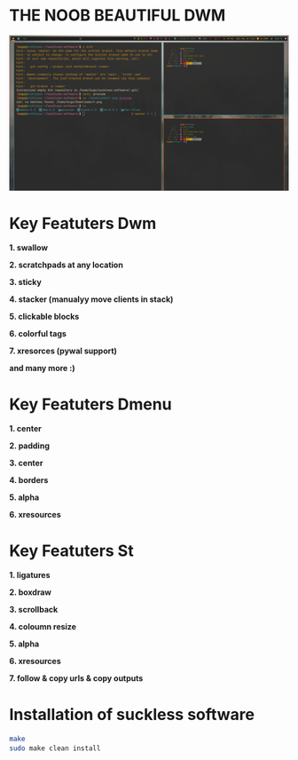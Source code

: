 # THE NOOB BEAUTIFUL DWM

![Preview](https://github.com/Abhra00/suckless/blob/master/preview/2024-05-30_11-00.png)

# Key Featuters Dwm
  **1. swallow**
  
  **2. scratchpads at any location**
  
  **3. sticky**
  
  **4. stacker (manualyy move clients in stack)**

  **5. clickable blocks**
  
  **6. colorful tags**
  
  **7. xresorces (pywal support)**
  
  **and many more :)**

# Key Featuters Dmenu
  **1. center**
  
  **2. padding**
  
  **3. center**
  
  **4. borders**

  **5. alpha**
  
  **6. xresources**
  

# Key Featuters St
  **1. ligatures**
  
  **2. boxdraw**
  
  **3. scrollback**
  
  **4. coloumn resize**

  **5. alpha**
  
  **6. xresources**

 **7. follow & copy urls & copy outputs** 

 
  # Installation of suckless software
  
  ```bash
make
sudo make clean install
